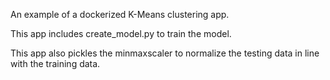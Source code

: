 An example of a dockerized K-Means clustering app.

This app includes create_model.py to train the model.

This app also pickles the minmaxscaler to normalize the testing data in line with the training data.